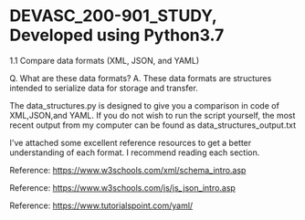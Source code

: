 # DEVASC_200-901_STUDY, Developed using Python3.7
1.1 Compare data formats (XML, JSON, and YAML)

Q. What are these data formats?
 A. These data formats are structures intended to serialize data for storage and transfer.

The data_structures.py is designed to give you a comparison in code of XML,JSON,and YAML.
If you do not wish to run the script yourself, the most recent output from my computer can be found as data_structures_output.txt

I've attached some excellent reference resources to get a better understanding of each format.  I recommend reading each section.

Reference: https://www.w3schools.com/xml/schema_intro.asp

Reference: https://www.w3schools.com/js/js_json_intro.asp

Reference: https://www.tutorialspoint.com/yaml/


